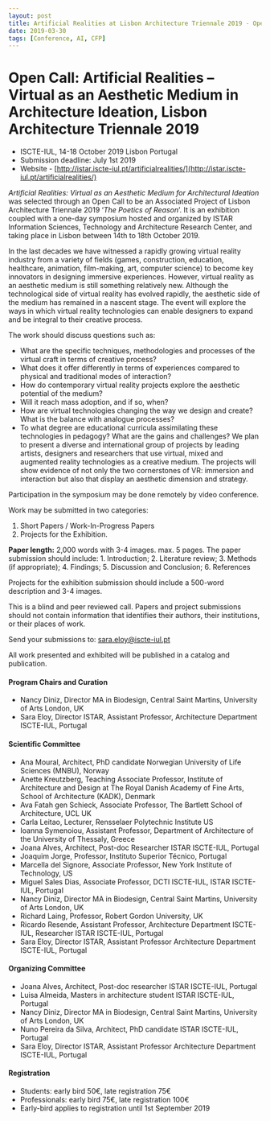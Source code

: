 ```yaml
---
layout: post
title: Artificial Realities at Lisbon Architecture Triennale 2019 - Open Call
date: 2019-03-30
tags: [Conference, AI, CFP]
---
```


# Open Call: Artificial Realities – Virtual as an Aesthetic Medium in Architecture Ideation, Lisbon Architecture Triennale 2019

* ISCTE-IUL, 14-18 October 2019 Lisbon Portugal
* Submission deadline: July 1st 2019
* Website - [http://istar.iscte-iul.pt/artificialrealities/](http://istar.iscte-iul.pt/artificialrealities/)

*Artificial Realities: Virtual as an Aesthetic Medium for Architectural Ideation* was selected through an Open Call to be an Associated Project of Lisbon Architecture Triennale 2019 ‘*The Poetics of Reason*’. It is an exhibition coupled with a one-day symposium hosted and organized by ISTAR Information Sciences, Technology and Architecture Research Center, and taking place in Lisbon between 14th to 18th October 2019.

In the last decades we have witnessed a rapidly growing virtual reality industry from a variety of fields (games, construction, education, healthcare, animation, film-making, art, computer science) to become key innovators in designing immersive experiences. However, virtual reality as an aesthetic medium is still something relatively new. Although the technological side of virtual reality has evolved rapidly, the aesthetic side of the medium has remained in a nascent stage. The event will explore the ways in which virtual reality technologies can enable designers to expand and be integral to their creative process.

The work should discuss questions such as:

* What are the specific techniques, methodologies and processes of the virtual craft in terms of creative process?
* What does it offer differently in terms of experiences compared to physical and traditional modes of interaction?
* How do contemporary virtual reality projects explore the aesthetic potential of the medium?
* Will it reach mass adoption, and if so, when?
* How are virtual technologies changing the way we design and create? What is the balance with analogue processes?
* To what degree are educational curricula assimilating these technologies in pedagogy? What are the gains and challenges?
We plan to present a diverse and international group of projects by leading artists, designers and researchers that use virtual, mixed and augmented reality technologies as a creative medium. The projects will show evidence of not only the two cornerstones of VR: immersion and interaction but also that display an aesthetic dimension and strategy. 

Participation in the symposium may be done remotely by video conference.

Work may be submitted in two categories:

1. Short Papers / Work-In-Progress Papers
2. Projects for the Exhibition.

**Paper length:** 2,000 words with 3-4 images. max. 5 pages. The paper submission should include: 1. Introduction; 2. Literature review; 3. Methods (if appropriate); 4. Findings; 5. Discussion and Conclusion; 6. References

Projects for the exhibition submission should include a 500-word description and 3-4 images.

This is a blind and peer reviewed call. Papers and project submissions should not contain information that identifies their authors, their institutions, or their places of work.

Send your submissions to: sara.eloy@iscte-iul.pt

All work presented and exhibited will be published in a catalog and publication.

#### Program Chairs and Curation

* Nancy Diniz, Director MA in Biodesign, Central Saint Martins, University of Arts London, UK
* Sara Eloy, Director ISTAR, Assistant Professor, Architecture Department ISCTE-IUL, Portugal

#### Scientific Committee

* Ana Moural, Architect, PhD candidate Norwegian University of Life Sciences (MNBU), Norway
* Anette Kreutzberg, Teaching Associate Professor, Institute of Architecture and Design at The Royal Danish Academy of Fine Arts, School of Architecture (KADK), Denmark
* Ava Fatah gen Schieck, Associate Professor, The Bartlett School of Architecture, UCL UK
* Carla Leitao, Lecturer, Rensselaer Polytechnic Institute US
* Ioanna Symenoiou, Assistant Professor, Department of Architecture of the University of Thessaly, Greece
* Joana Alves, Architect, Post-doc Researcher ISTAR ISCTE-IUL, Portugal
* Joaquim Jorge, Professor, Instituto Superior Técnico, Portugal
* Marcella del Signore, Associate Professor, New York Institute of Technology, US
* Miguel Sales Dias, Associate Professor, DCTI ISCTE-IUL, ISTAR ISCTE-IUL, Portugal
* Nancy Diniz, Director MA in Biodesign, Central Saint Martins, University of Arts London, UK
* Richard Laing, Professor, Robert Gordon University, UK
* Ricardo Resende, Assistant Professor, Architecture Department ISCTE-IUL, Researcher ISTAR ISCTE-IUL, Portugal
* Sara Eloy, Director ISTAR, Assistant Professor Architecture Department ISCTE-IUL, Portugal

#### Organizing Committee

* Joana Alves, Architect, Post-doc researcher ISTAR ISCTE-IUL, Portugal
* Luisa Almeida, Masters in architecture student ISTAR ISCTE-IUL, Portugal
* Nancy Diniz, Director MA in Biodesign, Central Saint Martins, University of Arts London, UK
* Nuno Pereira da Silva, Architect, PhD candidate ISTAR ISCTE-IUL, Portugal
* Sara Eloy, Director ISTAR, Assistant Professor Architecture Department ISCTE-IUL, Portugal

#### Registration
* Students: early bird 50€, late registration 75€
* Professionals: early bird 75€, late registration 100€
* Early-bird applies to registration until 1st September 2019
